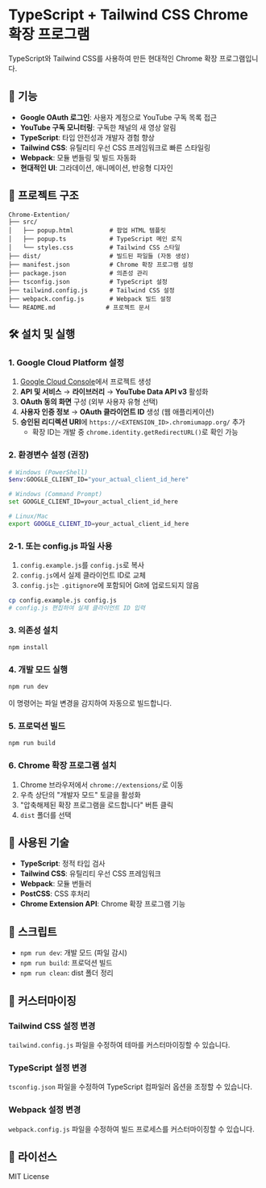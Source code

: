 # TypeScript + Tailwind CSS Chrome 확장 프로그램

TypeScript와 Tailwind CSS를 사용하여 만든 현대적인 Chrome 확장 프로그램입니다.

## 🚀 기능

- **Google OAuth 로그인**: 사용자 계정으로 YouTube 구독 목록 접근
- **YouTube 구독 모니터링**: 구독한 채널의 새 영상 알림
- **TypeScript**: 타입 안전성과 개발자 경험 향상
- **Tailwind CSS**: 유틸리티 우선 CSS 프레임워크로 빠른 스타일링
- **Webpack**: 모듈 번들링 및 빌드 자동화
- **현대적인 UI**: 그라데이션, 애니메이션, 반응형 디자인

## 📁 프로젝트 구조

```
Chrome-Extention/
├── src/
│   ├── popup.html          # 팝업 HTML 템플릿
│   ├── popup.ts            # TypeScript 메인 로직
│   └── styles.css          # Tailwind CSS 스타일
├── dist/                   # 빌드된 파일들 (자동 생성)
├── manifest.json           # Chrome 확장 프로그램 설정
├── package.json            # 의존성 관리
├── tsconfig.json           # TypeScript 설정
├── tailwind.config.js      # Tailwind CSS 설정
├── webpack.config.js       # Webpack 빌드 설정
└── README.md              # 프로젝트 문서
```

## 🛠️ 설치 및 실행

### 1. Google Cloud Platform 설정

1. [Google Cloud Console](https://console.cloud.google.com/)에서 프로젝트 생성
2. **API 및 서비스** → **라이브러리** → **YouTube Data API v3** 활성화
3. **OAuth 동의 화면** 구성 (외부 사용자 유형 선택)
4. **사용자 인증 정보** → **OAuth 클라이언트 ID** 생성 (웹 애플리케이션)
5. **승인된 리디렉션 URI**에 `https://<EXTENSION_ID>.chromiumapp.org/` 추가
   - 확장 ID는 개발 중 `chrome.identity.getRedirectURL()`로 확인 가능

### 2. 환경변수 설정 (권장)

```bash
# Windows (PowerShell)
$env:GOOGLE_CLIENT_ID="your_actual_client_id_here"

# Windows (Command Prompt)
set GOOGLE_CLIENT_ID=your_actual_client_id_here

# Linux/Mac
export GOOGLE_CLIENT_ID=your_actual_client_id_here
```

### 2-1. 또는 config.js 파일 사용

1. `config.example.js`를 `config.js`로 복사
2. `config.js`에서 실제 클라이언트 ID로 교체
3. `config.js`는 `.gitignore`에 포함되어 Git에 업로드되지 않음

```bash
cp config.example.js config.js
# config.js 편집하여 실제 클라이언트 ID 입력
```

### 3. 의존성 설치

```bash
npm install
```

### 4. 개발 모드 실행

```bash
npm run dev
```

이 명령어는 파일 변경을 감지하여 자동으로 빌드합니다.

### 5. 프로덕션 빌드

```bash
npm run build
```

### 6. Chrome 확장 프로그램 설치

1. Chrome 브라우저에서 `chrome://extensions/`로 이동
2. 우측 상단의 "개발자 모드" 토글을 활성화
3. "압축해제된 확장 프로그램을 로드합니다" 버튼 클릭
4. `dist` 폴더를 선택

## 🎨 사용된 기술

- **TypeScript**: 정적 타입 검사
- **Tailwind CSS**: 유틸리티 우선 CSS 프레임워크
- **Webpack**: 모듈 번들러
- **PostCSS**: CSS 후처리
- **Chrome Extension API**: Chrome 확장 프로그램 기능

## 📝 스크립트

- `npm run dev`: 개발 모드 (파일 감시)
- `npm run build`: 프로덕션 빌드
- `npm run clean`: dist 폴더 정리

## 🔧 커스터마이징

### Tailwind CSS 설정 변경
`tailwind.config.js` 파일을 수정하여 테마를 커스터마이징할 수 있습니다.

### TypeScript 설정 변경
`tsconfig.json` 파일을 수정하여 TypeScript 컴파일러 옵션을 조정할 수 있습니다.

### Webpack 설정 변경
`webpack.config.js` 파일을 수정하여 빌드 프로세스를 커스터마이징할 수 있습니다.

## 📄 라이선스

MIT License
